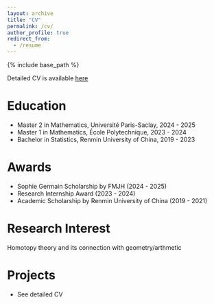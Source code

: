 ```yaml
---
layout: archive
title: "CV"
permalink: /cv/
author_profile: true
redirect_from:
  - /resume
---
```


{% include base_path %}

Detailed CV is available [here]()

Education
======
* Master 2 in Mathematics, Université Paris-Saclay, 2024 - 2025
* Master 1 in Mathematics, École Polytechnique, 2023 - 2024
* Bachelor in Statistics, Renmin University of China, 2019 - 2023

Awards
======
* Sophie Germain Scholarship by FMJH  (2024 - 2025)
* Research Internship Award (2023 - 2024)
* Academic Scholarship by Renmin University of China (2019 - 2021)

Research Interest
======
Homotopy theory and its connection with geometry/arthmetic


Projects
======
* See detailed CV
